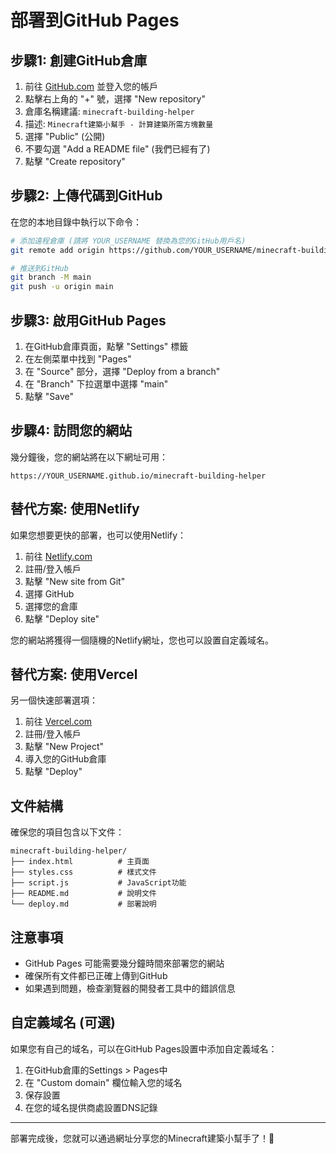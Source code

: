 # 部署到GitHub Pages

## 步驟1: 創建GitHub倉庫

1. 前往 [GitHub.com](https://github.com) 並登入您的帳戶
2. 點擊右上角的 "+" 號，選擇 "New repository"
3. 倉庫名稱建議: `minecraft-building-helper`
4. 描述: `Minecraft建築小幫手 - 計算建築所需方塊數量`
5. 選擇 "Public" (公開)
6. 不要勾選 "Add a README file" (我們已經有了)
7. 點擊 "Create repository"

## 步驟2: 上傳代碼到GitHub

在您的本地目錄中執行以下命令：

```bash
# 添加遠程倉庫 (請將 YOUR_USERNAME 替換為您的GitHub用戶名)
git remote add origin https://github.com/YOUR_USERNAME/minecraft-building-helper.git

# 推送到GitHub
git branch -M main
git push -u origin main
```

## 步驟3: 啟用GitHub Pages

1. 在GitHub倉庫頁面，點擊 "Settings" 標籤
2. 在左側菜單中找到 "Pages"
3. 在 "Source" 部分，選擇 "Deploy from a branch"
4. 在 "Branch" 下拉選單中選擇 "main"
5. 點擊 "Save"

## 步驟4: 訪問您的網站

幾分鐘後，您的網站將在以下網址可用：
```
https://YOUR_USERNAME.github.io/minecraft-building-helper
```

## 替代方案: 使用Netlify

如果您想要更快的部署，也可以使用Netlify：

1. 前往 [Netlify.com](https://netlify.com)
2. 註冊/登入帳戶
3. 點擊 "New site from Git"
4. 選擇 GitHub
5. 選擇您的倉庫
6. 點擊 "Deploy site"

您的網站將獲得一個隨機的Netlify網址，您也可以設置自定義域名。

## 替代方案: 使用Vercel

另一個快速部署選項：

1. 前往 [Vercel.com](https://vercel.com)
2. 註冊/登入帳戶
3. 點擊 "New Project"
4. 導入您的GitHub倉庫
5. 點擊 "Deploy"

## 文件結構

確保您的項目包含以下文件：
```
minecraft-building-helper/
├── index.html          # 主頁面
├── styles.css          # 樣式文件
├── script.js           # JavaScript功能
├── README.md           # 說明文件
└── deploy.md           # 部署說明
```

## 注意事項

- GitHub Pages 可能需要幾分鐘時間來部署您的網站
- 確保所有文件都已正確上傳到GitHub
- 如果遇到問題，檢查瀏覽器的開發者工具中的錯誤信息

## 自定義域名 (可選)

如果您有自己的域名，可以在GitHub Pages設置中添加自定義域名：

1. 在GitHub倉庫的Settings > Pages中
2. 在 "Custom domain" 欄位輸入您的域名
3. 保存設置
4. 在您的域名提供商處設置DNS記錄

---

部署完成後，您就可以通過網址分享您的Minecraft建築小幫手了！🎉 